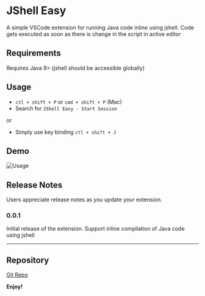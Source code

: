 # JShell Easy

A simple VSCode extension for running Java code inline using jshell. Code gets executed as soon as there is change in the script in active editor

## Requirements

Requires Java 9> (jshell should be accessible globally)

## Usage

* `ctl + shift + P` or `cmd + shift + P` (Mac)
* Search for `JShell Easy - Start Session`

or
* Simply use key binding `ctl + shift + J`

## Demo

![Usage](https://raw.githubusercontent.com/senthilnathan87/jshelleasy/master/jshelleasy-demo.gif?raw=true "Usage Demo")

## Release Notes

Users appreciate release notes as you update your extension.

### 0.0.1

Initial release of the extension. Support inline compilation of Java code using jshell


-----------------------------------------------------------------------------------------------------------

## Repository

[Git Repo](https://github.com/senthilnathan87/jshelleasy)

**Enjoy!**
